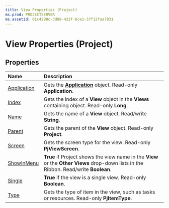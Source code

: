 ```yaml
---
title: View Properties (Project)
ms.prod: PROJECTSERVER
ms.assetid: 01c4290c-3d88-422f-bce1-37f12faa7831
---
```



# View Properties (Project)

## Properties



|**Name**|**Description**|
|:-----|:-----|
|[Application](view-application-property-project.md)|Gets the  **[Application](application-object-project.md)** object. Read-only **Application**.|
|[Index](view-index-property-project.md)|Gets the index of a  **View** object in the **Views** containing object. Read-only **Long**.|
|[Name](view-name-property-project.md)|Gets the name of a  **View** object. Read/write **String**.|
|[Parent](view-parent-property-project.md)|Gets the parent of the  **View** object. Read-only **Project**.|
|[Screen](view-screen-property-project.md)|Gets the screen type for the view. Read-only  **PjViewScreen**.|
|[ShowInMenu](view-showinmenu-property-project.md)|**True** if Project shows the view name in the **View** or the **Other Views** drop-down lists in the Ribbon. Read/write **Boolean**.|
|[Single](view-single-property-project.md)|**True** if the view is a single view. Read-only **Boolean**.|
|[Type](view-type-property-project.md)|Gets the type of item in the view, such as tasks or resources. Read-only  **PjItemType**.|


